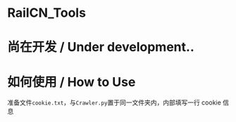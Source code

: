 # RailCN_Tools
 
# 尚在开发 / Under development..

# 如何使用 / How to Use
准备文件`cookie.txt`，与`Crawler.py`置于同一文件夹内，内部填写一行 cookie 信息